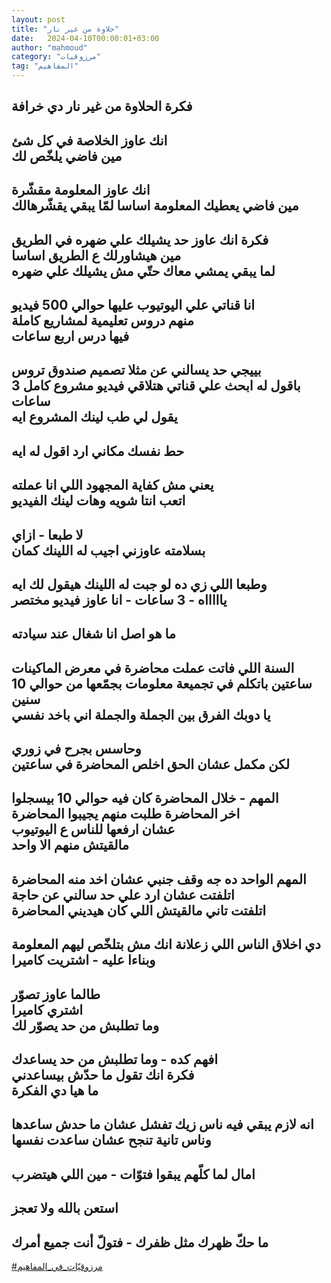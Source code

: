 ```yaml
---
layout: post
title: "حلاوة من غير نار"
date:   2024-04-10T00:00:01+03:00
author: "mahmoud"
category: "مرزوقيات"
tag: "المفاهيم"
---
```



فكرة الحلاوة من غير نار دي خرافة  
-  
انك عاوز الخلاصة في كل شئ  
مين فاضي يلخّص لك  
-  
انك عاوز المعلومة مقشّرة  
مين فاضي يعطيك المعلومة اساسا لمّا يبقي يقشّرهالك  
-  
فكرة انك عاوز حد يشيلك علي ضهره في الطريق  
مين هيشاورلك ع الطريق اساسا  
لما يبقي يمشي معاك حتّي مش يشيلك علي ضهره  
-  
انا قناتي علي اليوتيوب عليها حوالي 500 فيديو  
منهم دروس تعليمية لمشاريع كاملة  
فيها درس اربع ساعات  
-  
بييجي حد يسالني عن مثلا تصميم صندوق تروس  
باقول له ابحث علي قناتي هتلاقي فيديو مشروع كامل 3
ساعات  
يقول لي طب لينك المشروع ايه  
-  
حط نفسك مكاني ارد اقول له ايه  
-  
يعني مش كفاية المجهود اللي انا عملته  
اتعب انتا شويه وهات لينك الفيديو  
-  
لا طبعا - ازاي  
بسلامته عاوزني اجيب له اللينك كمان  
-  
وطبعا اللي زي ده لو جبت له اللينك هيقول لك ايه  
ياااااه - 3 ساعات - انا عاوز فيديو مختصر  
-  
ما هو اصل انا شغال عند سيادته  
-  
السنة اللي فاتت عملت محاضرة في معرض الماكينات  
ساعتين باتكلم في تجميعة معلومات بجمّعها من حوالي 10
سنين  
يا دوبك الفرق بين الجملة والجملة اني باخد نفسي  
-  
وحاسس بجرح في زوري  
لكن مكمل عشان الحق اخلص المحاضرة في ساعتين  
-  
المهم - خلال المحاضرة كان فيه حوالي 10 بيسجلوا  
اخر المحاضرة طلبت منهم يجيبوا المحاضرة  
عشان ارفعها للناس ع اليوتيوب  
مالقيتش منهم الا واحد  
-  
المهم الواحد ده جه وقف جنبي عشان اخد منه
المحاضرة  
اتلفتت عشان ارد علي حد سالني عن حاجة  
اتلفتت تاني مالقيتش اللي كان هيديني المحاضرة  
-  
دي اخلاق الناس اللي زعلانة انك مش بتلخّص ليهم
المعلومة  
وبناءا عليه - اشتريت كاميرا  
-  
طالما عاوز تصوّر  
اشتري كاميرا  
وما تطلبش من حد يصوّر لك  
-  
افهم كده - وما تطلبش من حد يساعدك  
فكرة انك تقول ما حدّش بيساعدني  
ما هيا دي الفكرة  
-  
انه لازم يبقي فيه ناس زيك تفشل عشان ما حدش
ساعدها  
وناس تانية تنجح عشان ساعدت نفسها  
-  
امال لما كلّهم يبقوا فتوّات - مين اللي هيتضرب  
-  
استعن بالله ولا تعجز  
-  
ما حكّ ظهرك مثل ظفرك - فتولّ أنت جميع أمرك  
-  
[<u>\#مرزوقيّات\_في\_المفاهيم</u>](https://www.facebook.com/hashtag/مرزوقيّات_في_المفاهيم?source=feed_text)
